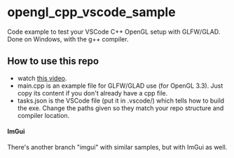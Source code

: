 # opengl_cpp_vscode_sample
Code example to test your VSCode C++ OpenGL setup with GLFW/GLAD.  
Done on Windows, with the g++ compiler.

## How to use this repo
- watch [this video](youtube.com).
- main.cpp is an example file for GLFW/GLAD use (for OpenGL 3.3). Just copy its content if you don't already have a cpp file.  
- tasks.json is the VSCode file (put it in .vscode/) which tells how to build the exe. Change the paths given so they match your repo structure and compiler location.

#### ImGui
There's another branch "imgui" with similar samples, but with ImGui as well.

